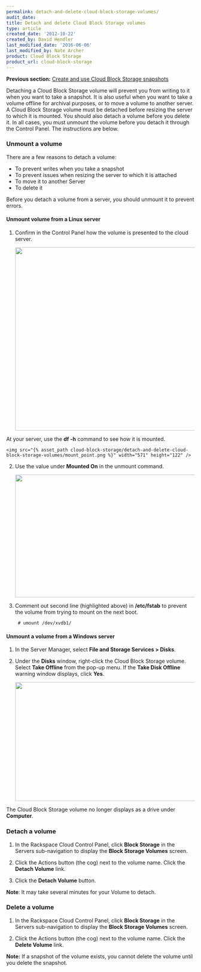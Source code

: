 ```yaml
---
permalink: detach-and-delete-cloud-block-storage-volumes/
audit_date:
title: Detach and delete Cloud Block Storage volumes
type: article
created_date: '2012-10-22'
created_by: David Hendler
last_modified_date: '2016-06-06'
last_modified_by: Nate Archer
product: Cloud Block Storage
product_url: cloud-block-storage
---
```


**Previous section:** [Create and use Cloud Block Storage snapshots](/how-to/create-and-use-cloud-block-storage-snapshots)

Detaching a Cloud Block Storage volume will prevent you from writing to
it when you want to take a snapshot. It is also useful when you want to
take a volume offline for archival purposes, or to move a volume to
another server. A Cloud Block Storage volume must be detached before
resizing the server to which it is mounted. You should also detach a
volume before you delete it. In all cases, you must unmount the volume
before you detach it through the Control Panel. The instructions are
below.

### Unmount a volume

There are a few reasons to detach a volume:

-   To prevent writes when you take a snapshot
-   To prevent issues when resizing the server to which it is attached
-   To move it to another Server
-   To delete it

Before you detach a volume from a server, you should unmount it to
prevent errors.

#### Unmount volume from a Linux server

1. Confirm in the Control Panel how the volume is presented to the cloud server.

    <img src="{% asset_path cloud-block-storage/detach-and-delete-cloud-block-storage-volumes/cbs_location3_0.png %}" width="764" height="490" />

  At your server, use the **df -h** command to see how it is mounted.

    <img src="{% asset_path cloud-block-storage/detach-and-delete-cloud-block-storage-volumes/mount_point.png %}" width="571" height="122" />

2. Use the value under **Mounted On** in the unmount command.

   <img src="{% asset_path cloud-block-storage/detach-and-delete-cloud-block-storage-volumes/fstab2_0.png %}" width="883" height="328" />

3. Comment out second line (highlighted above) in **/etc/fstab** to prevent the volume from trying to mount on the next boot.

        # umount /dev/xvdb1/

#### Unmount a volume from a Windows server

1.  In the Server Manager, select **File and Storage Services > Disks**.
2.  Under the **Disks** window, right-click the Cloud Block
    Storage volume. Select **Take Offline** from the pop-up menu. If the
    **Take Disk Offline** warning window displays, click **Yes**.

    <img src="{% asset_path cloud-block-storage/detach-and-delete-cloud-block-storage-volumes/win_bringoffline_0.jpeg %}" width="644" height="318" />

The Cloud Block Storage volume no longer displays as a drive under
**Computer**.

### Detach a volume

1. In the Rackspace Cloud Control Panel, click **Block Storage** in the Servers sub-navigation to display the **Block Storage Volumes** screen.

2. Click the Actions button (the cog) next to the volume name. Click the **Detach Volume** link.

3. Click the **Detach Volume** button.

**Note**: It may take several minutes for your Volume to detach.

### Delete a volume

1. In the Rackspace Cloud Control Panel, click **Block Storage** in the Servers sub-navigation to display the **Block Storage Volumes** screen.

2. Click the Actions button (the cog) next to the volume name. Click the **Delete Volume** link.

**Note:** If a snapshot of the volume exists, you cannot delete the
volume until you delete the snapshot.
